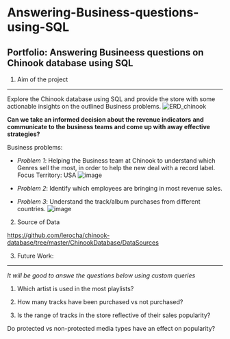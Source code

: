 # Answering-Business-questions-using-SQL

## Portfolio: Answering Busineess questions on Chinook database using SQL


1. Aim of the project
***
Explore the Chinook database using SQL and provide the store with some actionable insights on the outlined Business problems.
![ERD_chinook](https://user-images.githubusercontent.com/44321100/171297555-cb119a2a-a0d6-4e8b-85bb-34f7943ff84a.png)

**Can we take an informed decision about the revenue indicators** 
     **and communicate to the business teams and come up with away effective strategies?**


Business problems:

- *Problem 1*: Helping the Business team at Chinook to understand which Genres sell the most, in order to help the new deal with a record label. Focus Territory: USA
![image](https://user-images.githubusercontent.com/44321100/169695976-04d99ac0-e4ae-442f-a418-7363f62c8f2c.png)

- *Problem 2*: Identify which employees are bringing in most revenue sales.

- *Problem 3*: Understand the track/album purchases from different countries.
![image](https://user-images.githubusercontent.com/44321100/170893970-749fa676-ce3f-409e-8e8f-e00a5d779c2b.png)

    

2. Source of Data

https://github.com/lerocha/chinook-database/tree/master/ChinookDatabase/DataSources

3. Future Work:
***
*It will be good to answe the questions below using custom queries*

1. Which artist is used in the most playlists?

2. How many tracks have been purchased vs not purchased?

3. Is the range of tracks in the store reflective of their sales popularity?

Do protected vs non-protected media types have an effect on popularity?
